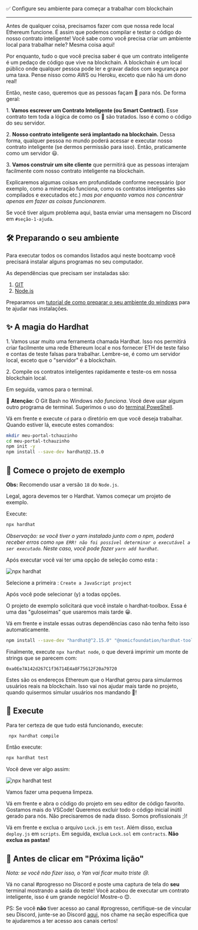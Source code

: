 ✅ Configure seu ambiente para começar a trabalhar com blockchain
-------------------------------------------------- -

Antes de qualquer coisa, precisamos fazer com que nossa rede local Ethereum funcione. É assim que podemos compilar e testar o código do nosso contrato inteligente! Você sabe como você precisa criar um ambiente local para trabalhar nele? Mesma coisa aqui!

Por enquanto, tudo o que você precisa saber é que um contrato inteligente é um pedaço de código que vive na blockchain. A blockchain é um local público onde qualquer pessoa pode ler e gravar dados com segurança por uma taxa. Pense nisso como AWS ou Heroku, exceto que não há um dono real!

Então, neste caso, queremos que as pessoas façam 👋 para nós. De forma geral:

1\. **Vamos escrever um Contrato Inteligente (ou Smart Contract).** Esse contrato tem toda a lógica de como os 👋 são tratados. Isso é como o código do seu servidor.

2\. **Nosso contrato inteligente será implantado na blockchain.** Dessa forma, qualquer pessoa no mundo poderá acessar e executar nosso contrato inteligente (se dermos permissão para isso). Então, praticamente como um servidor 😃.

3\. **Vamos construir um site cliente** que permitirá que as pessoas interajam facilmente com nosso contrato inteligente na blockchain.

Explicaremos algumas coisas em profundidade conforme necessário (por exemplo, como a mineração funciona, como os contratos inteligentes são compilados e executados etc.) *mas por enquanto vamos nos concentrar apenas em fazer as coisas funcionarem*.

Se você tiver algum problema aqui, basta enviar uma mensagem no Discord em `#seção-1-ajuda`.

🛠 Preparando o seu ambiente
-----------------------

Para executar todos os comandos listados aqui neste bootcamp você precisará instalar alguns programas no seu computador.

As dependências que precisam ser instaladas são:

1. [GIT](https://git-scm.com/downloads)
2. [Node.js](https://nodejs.org/en/download/)

Preparamos um [tutorial de como preparar o seu ambiente do windows](https://www.web3dev.com.br/web3melk/como-preparar-o-seu-windows-para-participar-dos-bootcamps-da-web3dev-1dc3) para te ajudar nas instalações.

✨ A magia do Hardhat
-----------------------

1\. Vamos usar muito uma ferramenta chamada Hardhat. Isso nos permitirá criar facilmente uma rede Ethereum local e nos fornecer ETH de teste falso e contas de teste falsas para trabalhar. Lembre-se, é como um servidor local, exceto que o "servidor" é a blockchain.

2\. Compile os contratos inteligentes rapidamente e teste-os em nossa blockchain local.

Em seguida, vamos para o terminal.

🚨 **Atenção:** O Git Bash no Windows *não funciona*. Você deve usar algum outro programa de terminal. Sugerimos o uso do [terminal PoweShell](https://geekblog.com.br/windows-powershell-veja-o-que-e-e-para-o-que-serve/).

Vá em frente e execute `cd` para o diretório em que você deseja trabalhar. Quando estiver lá, execute estes comandos:

```bash
mkdir meu-portal-tchauzinho
cd meu-portal-tchauzinho
npm init -y
npm install --save-dev hardhat@2.15.0
```

👏 Comece o projeto de exemplo
---------------------------

**Obs:** Recomendo usar a versão `18` do `Node.js`.

Legal, agora devemos ter o Hardhat. Vamos começar um projeto de exemplo.

Execute:

```bash
npx hardhat
```

*Observação: se você tiver o yarn instalado junto com o npm, poderá receber erros como `npm ERR! não foi possível determinar o executável a ser executado`. Neste caso, você pode fazer `yarn add hardhat`.*

Após executar você vai ter uma opção de seleção como esta :

![npx hardhat](https://i.imgur.com/tcbPgMD.png)

Selecione a primeira : `Create a JavaScript project`

Após você pode selecionar (y) a todas opções.

O projeto de exemplo solicitará que você instale o hardhat-toolbox. Essa é uma das "guloseimas" que usaremos mais tarde 😀.

Vá em frente e instale essas outras dependências caso não tenha feito isso automaticamente.

```bash
npm install --save-dev "hardhat@^2.15.0" "@nomicfoundation/hardhat-toolbox@^3.0.0"
```

Finalmente, execute `npx hardhat node`, o que deverá imprimir um monte de strings que se parecem com:

`0xa0Ee7A142d267C1f36714E4a8F75612F20a79720`

Estes são os endereços Ethereum que o Hardhat gerou para simularmos usuários reais na blockchain. Isso vai nos ajudar mais tarde no projeto, quando quisermos simular usuários nos mandando 👋!

🌟 Execute
---------

Para ter certeza de que tudo está funcionando, execute:

```bash
 npx hardhat compile
```

Então execute:

```bash
npx hardhat test
```

Você deve ver algo assim:

![npx hardhat test](https://i.imgur.com/sdWzFl3.png)

Vamos fazer uma pequena limpeza.

Vá em frente e abra o código do projeto em seu editor de código favorito. Gostamos mais do VSCode! Queremos excluir todo o código inicial inútil gerado para nós. Não precisaremos de nada disso. Somos profissionais ;)!

Vá em frente e exclua o arquivo `Lock.js` em `test`. Além disso, exclua `deploy.js` em `scripts`. Em seguida, exclua `Lock.sol` em `contracts`. **Não exclua as pastas!**

🚨 Antes de clicar em "Próxima lição"
--------------------------------------------

*Nota: se você não fizer isso, o Yan vai ficar muito triste 😢.*

Vá no canal #progresso no Discord e poste uma captura de tela do **seu** terminal mostrando a saída do teste! Você acabou de executar um contrato inteligente, isso é um grande negócio! Mostre-o 😊.

PS: Se você **não** tiver acesso ao canal #progresso, certifique-se de vincular seu Discord, junte-se ao Discord [aqui](https://discord.web3dev.com.br), nos chame na seção específica que te ajudaremos a ter acesso aos canais certos!
